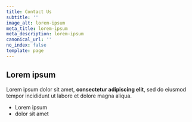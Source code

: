 ```yaml
---
title: Contact Us
subtitle: ''
image_alt: lorem-ipsum
meta_title: lorem-ipsum
meta_description: lorem-ipsum
canonical_url: ''
no_index: false
template: page
---
```

## Lorem ipsum

Lorem ipsum dolor sit amet, **consectetur adipiscing elit**, sed do eiusmod tempor incididunt ut labore et dolore magna aliqua.

- Lorem ipsum
- dolor sit amet